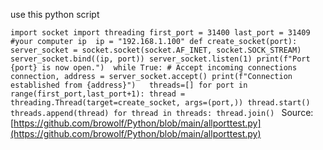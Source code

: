 use this python script 

`
import socket
import threading
first_port = 31400
last_port = 31409
#your computer ip 
ip = "192.168.1.100"
def create_socket(port):
    server_socket = socket.socket(socket.AF_INET, socket.SOCK_STREAM)   
    server_socket.bind((ip, port))
    server_socket.listen(1)
    print(f"Port {port} is now open.") 
    while True:
        # Accept incoming connections
        connection, address = server_socket.accept()
        print(f"Connection established from {address}")  
threads=[]
for port in range(first_port,last_port+1):
    thread = threading.Thread(target=create_socket, args=(port,))
    thread.start()
    threads.append(thread)
for thread in threads:
    thread.join() 
`
Source: [https://github.com/browolf/Python/blob/main/allporttest.py](https://github.com/browolf/Python/blob/main/allporttest.py)